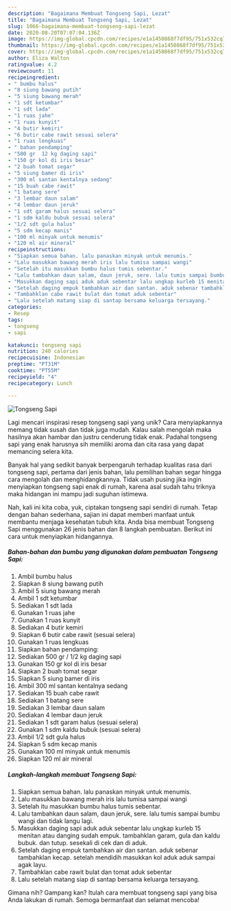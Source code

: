 ```yaml
---
description: "Bagaimana Membuat Tongseng Sapi, Lezat"
title: "Bagaimana Membuat Tongseng Sapi, Lezat"
slug: 1066-bagaimana-membuat-tongseng-sapi-lezat
date: 2020-08-20T07:07:04.136Z
image: https://img-global.cpcdn.com/recipes/e1a1450868f7df95/751x532cq70/tongseng-sapi-foto-resep-utama.jpg
thumbnail: https://img-global.cpcdn.com/recipes/e1a1450868f7df95/751x532cq70/tongseng-sapi-foto-resep-utama.jpg
cover: https://img-global.cpcdn.com/recipes/e1a1450868f7df95/751x532cq70/tongseng-sapi-foto-resep-utama.jpg
author: Eliza Walton
ratingvalue: 4.2
reviewcount: 11
recipeingredient:
- " bumbu halus"
- "8 siung bawang putih"
- "5 siung bawang merah"
- "1 sdt ketumbar"
- "1 sdt lada"
- "1 ruas jahe"
- "1 ruas kunyit"
- "4 butir kemiri"
- "6 butir cabe rawit sesuai selera"
- "1 ruas lengkuas"
- " bahan pendamping"
- "500 gr  12 kg daging sapi"
- "150 gr kol di iris besar"
- "2 buah tomat segar"
- "5 siung bamer di iris"
- "300 ml santan kentalnya sedang"
- "15 buah cabe rawit"
- "1 batang sere"
- "3 lembar daun salam"
- "4 lembar daun jeruk"
- "1 sdt garam halus sesuai selera"
- "1 sdm kaldu bubuk sesuai selera"
- "1/2 sdt gula halus"
- "5 sdm kecap manis"
- "100 ml minyak untuk menumis"
- "120 ml air mineral"
recipeinstructions:
- "Siapkan semua bahan. lalu panaskan minyak untuk menumis."
- "Lalu masukkan bawang merah iris lalu tumisa sampai wangi"
- "Setelah itu masukkan bumbu halus tumis sebentar."
- "Lalu tambahkan daun salam, daun jeruk, sere. lalu tumis sampai bumbu wangi dan tidak langu lagi."
- "Masukkan daging sapi aduk aduk sebentar lalu ungkap kurleb 15 menitan atau danging sudah empuk. tambahklan garam, gula dan kaldu bubuk. dan tutup. sesekali di cek dan di aduk."
- "Setelah daging empuk tambahkan air dan santan. aduk sebenar tambahklan kecap. setelah mendidih masukkan kol aduk aduk sampai agak layu."
- "Tambahklan cabe rawit bulat dan tomat aduk sebentar"
- "Lalu setelah matang siap di santap bersama keluarga tersayang."
categories:
- Resep
tags:
- tongseng
- sapi

katakunci: tongseng sapi 
nutrition: 240 calories
recipecuisine: Indonesian
preptime: "PT31M"
cooktime: "PT55M"
recipeyield: "4"
recipecategory: Lunch

---
```



![Tongseng Sapi](https://img-global.cpcdn.com/recipes/e1a1450868f7df95/751x532cq70/tongseng-sapi-foto-resep-utama.jpg)

Lagi mencari inspirasi resep tongseng sapi yang unik? Cara menyiapkannya memang tidak susah dan tidak juga mudah. Kalau salah mengolah maka hasilnya akan hambar dan justru cenderung tidak enak. Padahal tongseng sapi yang enak harusnya sih memiliki aroma dan cita rasa yang dapat memancing selera kita.



Banyak hal yang sedikit banyak berpengaruh terhadap kualitas rasa dari tongseng sapi, pertama dari jenis bahan, lalu pemilihan bahan segar hingga cara mengolah dan menghidangkannya. Tidak usah pusing jika ingin menyiapkan tongseng sapi enak di rumah, karena asal sudah tahu triknya maka hidangan ini mampu jadi suguhan istimewa.


Nah, kali ini kita coba, yuk, ciptakan tongseng sapi sendiri di rumah. Tetap dengan bahan sederhana, sajian ini dapat memberi manfaat untuk membantu menjaga kesehatan tubuh kita. Anda bisa membuat Tongseng Sapi menggunakan 26 jenis bahan dan 8 langkah pembuatan. Berikut ini cara untuk menyiapkan hidangannya.

<!--inarticleads1-->

##### Bahan-bahan dan bumbu yang digunakan dalam pembuatan Tongseng Sapi:

1. Ambil  bumbu halus
1. Siapkan 8 siung bawang putih
1. Ambil 5 siung bawang merah
1. Ambil 1 sdt ketumbar
1. Sediakan 1 sdt lada
1. Gunakan 1 ruas jahe
1. Gunakan 1 ruas kunyit
1. Sediakan 4 butir kemiri
1. Siapkan 6 butir cabe rawit (sesuai selera)
1. Gunakan 1 ruas lengkuas
1. Siapkan  bahan pendamping:
1. Sediakan 500 gr / 1/2 kg daging sapi
1. Gunakan 150 gr kol di iris besar
1. Siapkan 2 buah tomat segar
1. Siapkan 5 siung bamer di iris
1. Ambil 300 ml santan kentalnya sedang
1. Sediakan 15 buah cabe rawit
1. Sediakan 1 batang sere
1. Sediakan 3 lembar daun salam
1. Sediakan 4 lembar daun jeruk
1. Sediakan 1 sdt garam halus (sesuai selera)
1. Gunakan 1 sdm kaldu bubuk (sesuai selera)
1. Ambil 1/2 sdt gula halus
1. Siapkan 5 sdm kecap manis
1. Gunakan 100 ml minyak untuk menumis
1. Siapkan 120 ml air mineral




<!--inarticleads2-->

##### Langkah-langkah membuat Tongseng Sapi:

1. Siapkan semua bahan. lalu panaskan minyak untuk menumis.
1. Lalu masukkan bawang merah iris lalu tumisa sampai wangi
1. Setelah itu masukkan bumbu halus tumis sebentar.
1. Lalu tambahkan daun salam, daun jeruk, sere. lalu tumis sampai bumbu wangi dan tidak langu lagi.
1. Masukkan daging sapi aduk aduk sebentar lalu ungkap kurleb 15 menitan atau danging sudah empuk. tambahklan garam, gula dan kaldu bubuk. dan tutup. sesekali di cek dan di aduk.
1. Setelah daging empuk tambahkan air dan santan. aduk sebenar tambahklan kecap. setelah mendidih masukkan kol aduk aduk sampai agak layu.
1. Tambahklan cabe rawit bulat dan tomat aduk sebentar
1. Lalu setelah matang siap di santap bersama keluarga tersayang.




Gimana nih? Gampang kan? Itulah cara membuat tongseng sapi yang bisa Anda lakukan di rumah. Semoga bermanfaat dan selamat mencoba!
